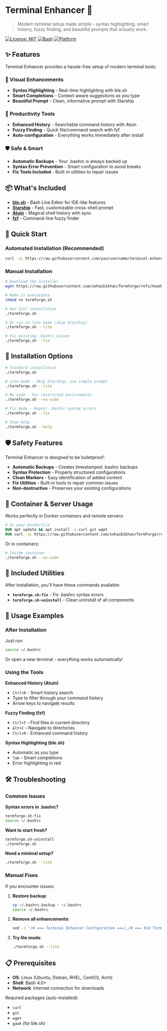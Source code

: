 # Terminal Enhancer 🚀

> Modern terminal setup made simple - syntax highlighting, smart history, fuzzy finding, and beautiful prompts that actually work.

[![License: MIT](https://img.shields.io/badge/License-MIT-yellow.svg)](https://opensource.org/licenses/MIT)
[![Bash](https://img.shields.io/badge/bash-4.0%2B-blue)](https://www.gnu.org/software/bash/)
[![Platform](https://img.shields.io/badge/platform-linux-lightgrey)](https://www.linux.org/)

## ✨ Features

Terminal Enhancer provides a hassle-free setup of modern terminal tools:

### 🎨 Visual Enhancements
- **Syntax Highlighting** - Real-time highlighting with ble.sh
- **Smart Completions** - Context-aware suggestions as you type
- **Beautiful Prompt** - Clean, informative prompt with Starship

### 🚀 Productivity Tools
- **Enhanced History** - Searchable command history with Atuin
- **Fuzzy Finding** - Quick file/command search with fzf
- **Auto-configuration** - Everything works immediately after install

### 🛡️ Safe & Smart
- **Automatic Backups** - Your .bashrc is always backed up
- **Syntax Error Prevention** - Smart configuration to avoid breaks
- **Fix Tools Included** - Built-in utilities to repair issues

## 📦 What's Included

- **[ble.sh](https://github.com/akinomyoga/ble.sh)** - Bash Line Editor for IDE-like features
- **[Starship](https://starship.rs/)** - Fast, customizable cross-shell prompt
- **[Atuin](https://github.com/ellie/atuin)** - Magical shell history with sync
- **[fzf](https://github.com/junegunn/fzf)** - Command-line fuzzy finder

## 🚀 Quick Start

### Automated Installation (Recommended)

```bash
curl -sL https://raw.githubusercontent.com/yourusername/terminal-enhancer/main/terminal-enhancer.sh | bash
```

### Manual Installation

```bash
# Download the installer
wget https://raw.githubusercontent.com/sohaib1khan/TermForge/refs/heads/main/termforge.sh

# Make it executable
chmod +x termforge.sh

# Run full installation
./termforge.sh

# Or run in lite mode (skip Starship)
./termforge.sh --lite

# Fix existing .bashrc issues
./termforge.sh --fix
```

## 🔧 Installation Options

```bash
# Standard installation
./termforge.sh

# Lite mode - Skip Starship, use simple prompt
./termforge.sh --lite

# No sudo - For restricted environments
./termforge.sh --no-sudo

# Fix mode - Repair .bashrc syntax errors
./termforge.sh --fix

# Show help
./termforge.sh --help
```

## 🛡️ Safety Features

Terminal Enhancer is designed to be bulletproof:

- **Automatic Backups** - Creates timestamped .bashrc backups
- **Syntax Protection** - Properly structured configurations
- **Clean Markers** - Easy identification of added content
- **Fix Utilities** - Built-in tools to repair common issues
- **Non-destructive** - Preserves your existing configurations

## 🐳 Container & Server Usage

Works perfectly in Docker containers and remote servers:

```dockerfile
# In your Dockerfile
RUN apt update && apt install -y curl git wget
RUN curl -sL https://raw.githubusercontent.com/sohaib1khan/TermForge/refs/heads/main/termforge.sh | bash -s -- --no-sudo
```

Or in containers:
```bash
# Inside container
./termforge.sh --no-sudo
```

## 🔨 Included Utilities

After installation, you'll have these commands available:

- **`termforge.sh-fix`** - Fix .bashrc syntax errors
- **`termforge.sh-uninstall`** - Clean uninstall of all components

## 🎯 Usage Examples

### After Installation

Just run:
```bash
source ~/.bashrc
```

Or open a new terminal - everything works automatically!

### Using the Tools

**Enhanced History (Atuin)**
- `Ctrl+R` - Smart history search
- Type to filter through your command history
- Arrow keys to navigate results

**Fuzzy Finding (fzf)**
- `Ctrl+T` - Find files in current directory
- `Alt+C` - Navigate to directories
- `Ctrl+R` - Enhanced command history

**Syntax Highlighting (ble.sh)**
- Automatic as you type
- `Tab` - Smart completions
- Error highlighting in red

## 🛠️ Troubleshooting

### Common Issues

**Syntax errors in .bashrc?**
```bash
termforge.sh-fix
source ~/.bashrc
```

**Want to start fresh?**
```bash
termforge.sh-uninstall
./termforge.sh
```

**Need a minimal setup?**
```bash
./termforge.sh --lite
```

### Manual Fixes

If you encounter issues:

1. **Restore backup**:
   ```bash
   cp ~/.bashrc.backup.* ~/.bashrc
   source ~/.bashrc
   ```

2. **Remove all enhancements**:
   ```bash
   sed -i '/# === Terminal Enhancer Configuration ===/,/# === End Terminal Enhancer Configuration ===/d' ~/.bashrc
   ```

3. **Try lite mode**:
   ```bash
   ./termforge.sh --lite
   ```

## 📋 Prerequisites

- **OS**: Linux (Ubuntu, Debian, RHEL, CentOS, Arch)
- **Shell**: Bash 4.0+
- **Network**: Internet connection for downloads

Required packages (auto-installed):
- `curl`
- `git` 
- `wget`
- `gawk` (for ble.sh)
